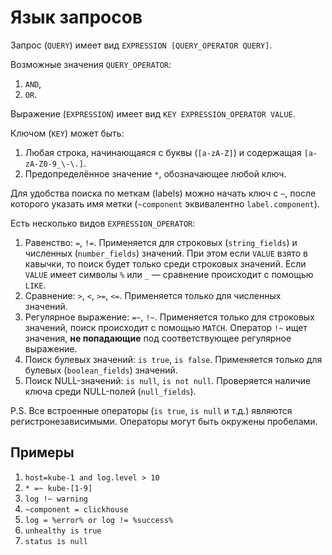 # Язык запросов

Запрос (`QUERY`) имеет вид `EXPRESSION [QUERY_OPERATOR QUERY]`.

Возможные значения `QUERY_OPERATOR`:
1. `AND`,
2. `OR`.

Выражение (`EXPRESSION`) имеет вид `KEY EXPRESSION_OPERATOR VALUE`.

Ключом (`KEY`) может быть:
1. Любая строка, начинающаяся с буквы (`[a-zA-Z]`) и содержащая `[a-zA-Z0-9_\-\.]`.
2. Предопределённое значение `*`, обозначающее любой ключ.

Для удобства поиска по меткам (labels) можно начать ключ с `~`, после которого указать имя метки (`~component` эквивалентно `label.component`).

Есть несколько видов `EXPRESSION_OPERATOR`:
1. Равенство: `=`, `!=`. Применяется для строковых (`string_fields`) и численных (`number_fields`) значений. При этом если `VALUE` взято в кавычки, то поиск будет только среди строковых значений. Если `VALUE` имеет символы `%` или `_` — сравнение происходит с помощью `LIKE`.
2. Сравнение: `>`, `<`, `>=`, `<=`. Применяется только для численных значений.
3. Регулярное выражение: `=~`, `!~`. Применяется только для строковых значений, поиск происходит с помощью `MATCH`. Оператор `!~` ищет значения, **не попадающие** под соответствующее регулярное выражение.
4. Поиск булевых значений: `is true`, `is false`. Применяется только для булевых (`boolean_fields`) значений.
5. Поиск NULL-значений: `is null`, `is not null`. Проверяется наличие ключа среди NULL-полей (`null_fields`).

P.S. Все встроенные операторы (`is true`, `is null` и т.д.) являются регистронезависимыми. Операторы могут быть окружены пробелами.

## Примеры
1.  `host=kube-1 and log.level > 10`
1.  `* =~ kube-[1-9]`
1.  `log !~ warning`
1.  `~component = clickhouse`
1.  `log = %error% or log != %success%`
1.  `unhealthy is true`
1.  `status is null`
